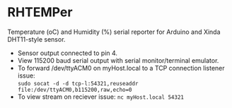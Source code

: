# RHTEMPer
Temperature (oC) and Humidity (%) serial reporter for Arduino and Xinda DHT11-style sensor.

* Sensor output connected to pin 4.
* View 115200 baud serial output with serial monitor/terminal emulator.
* To forward /dev/ttyACM0 on myHost.local to a TCP connection listener issue: 
<br>   ```sudo socat -d -d tcp-l:54321,reuseaddr file:/dev/ttyACM0,b115200,raw,echo=0```
* To view stream on reciever issue:
   ```nc myHost.local 54321```
